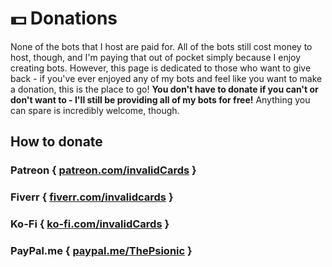 # 💵 Donations
None of the bots that I host are paid for. All of the bots still cost money to host, though, and I'm paying that out of pocket simply because I enjoy creating bots. However, this page is dedicated to those who want to give back - if you've ever enjoyed any of my bots and feel like you want to make a donation, this is the place to go! **You don't have to donate if you can't or don't want to - I'll still be providing all of my bots for free!** Anything you can spare is incredibly welcome, though.

## How to donate
### Patreon { [patreon.com/invalidCards](https://patreon.com/invalidCards) }

### Fiverr { [fiverr.com/invalidcards](https://fiverr.com/invalidcards) }

### Ko-Fi { [ko-fi.com/invalidCards](https://ko-fi.com/invalidCards) }

### PayPal.me { [paypal.me/ThePsionic](https://paypal.me/ThePsionic) }
